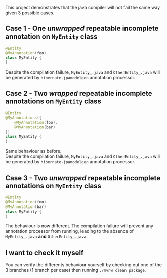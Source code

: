This project demonstrates that the java compiler will not fail the same way given 3 possible cases.

## Case 1 - One _unwrapped_ repeatable incomplete annotation on `MyEntity` class

```java
@Entity
@MyAnnotation(foo)
class MyEntity {
}
```
Despite the compilation failure, `MyEntity_.java` and `OtherEntity_.java` will be generated by `hibernate-jpamodelgen` annotation processor.

## Case 2 - Two _wrapped_ repeatable incomplete annotations on `MyEntity` class

```java
@Entity
@MyAnnotations({
	@MyAnnotation(foo),
	@MyAnnotation(bar)
})
class MyEntity {
}
```
Same behaviour as before.   
Despite the compilation failure, `MyEntity_.java` and `OtherEntity_.java` will be generated by `hibernate-jpamodelgen` annotation processor.

## Case 3 - Two _unwrapped_ repeatable incomplete annotations on `MyEntity` class

```java
@Entity
@MyAnnotation(foo)
@MyAnnotation(bar)
class MyEntity {
}
```

The behaviour is now different. The compilation failure will prevent any annotation processor from running, leading to the absence of `MyEntity_.java` **and** `OtherEntity_.java`.

## I want to check it myself

You can verify the differents behaviour yourself by checking out one of the 3 branches (1 branch per case) then running `./mvnw clean package`.
